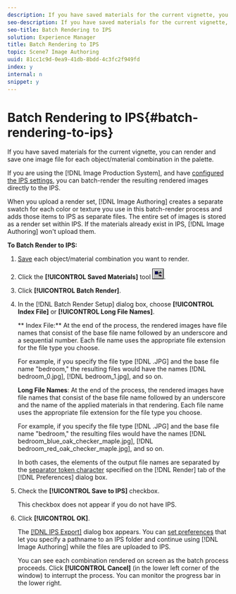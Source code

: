 ```yaml
---
description: If you have saved materials for the current vignette, you can render and save one image file for each object/material combination in the palette.
seo-description: If you have saved materials for the current vignette, you can render and save one image file for each object/material combination in the palette.
seo-title: Batch Rendering to IPS
solution: Experience Manager
title: Batch Rendering to IPS
topic: Scene7 Image Authoring
uuid: 81cc1c9d-0ea9-41db-8bdd-4c3fc2f949fd
index: y
internal: n
snippet: y
---
```


# Batch Rendering to IPS{#batch-rendering-to-ips}

If you have saved materials for the current vignette, you can render and save one image file for each object/material combination in the palette.

If you are using the [!DNL Image Production System], and have [configured the IPS settings](../../c-vat-img-auth-opt/t-vat-config-ips-settings.md#task-a58a6c7d64a3442c9c7e4f62ef99f9a8), you can batch-render the resulting rendered images directly to the IPS.

When you upload a render set, [!DNL Image Authoring] creates a separate swatch for each color or texture you use in this batch-render process and adds those items to IPS as separate files. The entire set of images is stored as a render set within IPS. If the materials already exist in IPS, [!DNL Image Authoring] won't upload them.

**To Batch Render to IPS:** 

1. [Save](../../c-vat-rend-pg/c-vat-rend-tools/t-vat-saved-mat-tool/t-vat-saved-mat-tool.md#task-2f7dd900c44e42f4a8e7f41a3003e2fa) each object/material combination you want to render.
1. Click the **[!UICONTROL Saved Materials]** tool ![](assets/saved_mat.png).
1. Click **[!UICONTROL Batch Render]**.
1. In the [!DNL Batch Render Setup] dialog box, choose **[!UICONTROL Index File]** or **[!UICONTROL Long File Names]**.

   ** Index File:** At the end of the process, the rendered images have file names that consist of the base file name followed by an underscore and a sequential number. Each file name uses the appropriate file extension for the file type you choose.

   For example, if you specify the file type [!DNL .JPG] and the base file name "bedroom," the resulting files would have the names [!DNL bedroom_0.jpg], [!DNL bedroom_1.jpg], and so on.

   **Long File Names**: At the end of the process, the rendered images have file names that consist of the base file name followed by an underscore and the name of the applied materials in that rendering. Each file name uses the appropriate file extension for the file type you choose.

   For example, if you specify the file type [!DNL .JPG] and the base file name "bedroom," the resulting files would have the names [!DNL bedroom_blue_oak_checker_maple.jpg], [!DNL bedroom_red_oak_checker_maple.jpg], and so on.

   In both cases, the elements of the output file names are separated by the [separator token character](../../c-vat-rend-pg/c-vat-abt-rend-pg/c-vat-rend-pg-pref.md#concept-158b19aeeda74bb28fcac3b684ca1efc) specified on the [!DNL Render] tab of the [!DNL Preferences] dialog box. 

1. Check the **[!UICONTROL Save to IPS]** checkbox.

   This checkbox does not appear if you do not have IPS. 

1. Click **[!UICONTROL OK]**.

   The [ [!DNL IPS Export]](../../c-vat-vign-img-rend/t-vat-exp-ips.md#task-a3367d2830a544e99bca84633b7fee7d) dialog box appears. You can [set preferences](../../c-vat-img-auth-opt/t-vat-config-ips-settings.md#task-a58a6c7d64a3442c9c7e4f62ef99f9a8) that let you specify a pathname to an IPS folder and continue using [!DNL Image Authoring] while the files are uploaded to IPS.

   You can see each combination rendered on screen as the batch process proceeds. Click **[!UICONTROL Cancel]** (in the lower left corner of the window) to interrupt the process. You can monitor the progress bar in the lower right. 

